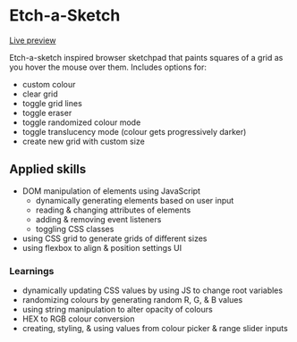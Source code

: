 # Etch-a-Sketch
[Live preview](https://cyxlan.github.io/etch-a-sketch/)

Etch-a-sketch inspired browser sketchpad that paints squares of a grid as you hover the mouse over them.
Includes options for:
- custom colour
- clear grid
- toggle grid lines
- toggle eraser
- toggle randomized colour mode
- toggle translucency mode (colour gets progressively darker)
- create new grid with custom size

## Applied skills
- DOM manipulation of elements using JavaScript
	- dynamically generating elements based on user input
	- reading & changing attributes of elements
	- adding & removing event listeners
	- toggling CSS classes
- using CSS grid to generate grids of different sizes
- using flexbox to align & position settings UI

### Learnings
- dynamically updating CSS values by using JS to change root variables
- randomizing colours by generating random R, G, & B values
- using string manipulation to alter opacity of colours
- HEX to RGB colour conversion
- creating, styling, & using values from colour picker & range slider inputs